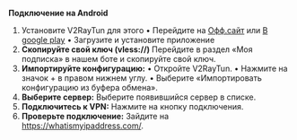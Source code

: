 <b>Подключение на Android</b>

1. Установите V2RayTun для этого
   • Перейдите на <a href="https://v2raytun.com/#download">Офф.сайт</a> или <a href="https://play.google.com/store/apps/details?id=com.v2raytun.android">В google play</a>
   • Загрузите и установите приложение
2. <b>Скопируйте свой ключ (vless://)</b> Перейдите в раздел «Моя подписка» в нашем боте и скопируйте свой ключ.
3. <b>Импортируйте конфигурацию:</b>
   • Откройте V2RayTun.
   • Нажмите на значок + в правом нижнем углу.
   • Выберите «Импортировать конфигурацию из буфера обмена».
4. <b>Выберите сервер:</b> Выберите появившийся сервер в списке.
5. <b>Подключитесь к VPN:</b> Нажмите на кнопку подключения.
6. <b>Проверьте подключение:</b> Зайдите на https://whatismyipaddress.com/.